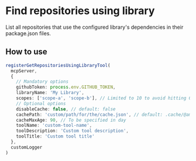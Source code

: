 # Find repositories using library

List all repositories that use the configured library's dependencies in their package.json files.

## How to use

```typescript
registerGetRepositoriesUsingLibraryTool(
  mcpServer,
  {
    // Mandatory options
    githubToken: process.env.GITHUB_TOKEN,
    libraryName: 'My Library',
    scopes: ['scope-a', 'scope-b'], // Limited to 10 to avoid hitting GitHub Search API rate limit
    // Optional options
    disableCache: false, // default: false
    cachePath: 'custom/path/for/the/cache.json', // default: .cache/@ama-mcp/repos-using-<library-name>.json
    cacheMaxAge: 90, // To be specified in day
    toolName: 'custom-tool-name',
    toolDescription: 'Custom tool description',
    toolTitle: 'Custom tool title'
  },
  customLogger
)
```
